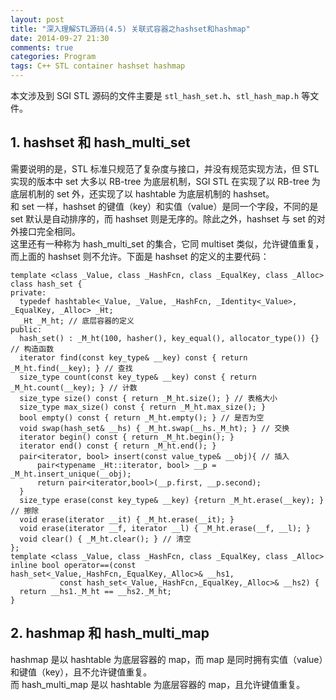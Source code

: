 ```yaml
---
layout: post
title: "深入理解STL源码(4.5) 关联式容器之hashset和hashmap"
date: 2014-09-27 21:30
comments: true
categories: Program
tags: C++ STL container hashset hashmap
---
```


本文涉及到 SGI STL 源码的文件主要是 `stl_hash_set.h`、`stl_hash_map.h` 等文件。  

## 1. hashset 和 hash_multi_set  
需要说明的是，STL 标准只规范了复杂度与接口，并没有规范实现方法，但 STL 实现的版本中 set 大多以 RB-tree 为底层机制，SGI STL 在实现了以 RB-tree 为底层机制的 set 外，还实现了以 hashtable 为底层机制的 hashset。  
和 set 一样，hashset 的键值（key）和实值（value）是同一个字段，不同的是 set 默认是自动排序的，而 hashset 则是无序的。除此之外，hashset 与 set 的对外接口完全相同。  
这里还有一种称为 hash_multi_set 的集合，它同 multiset 类似，允许键值重复，而上面的 hashset 则不允许。下面是 hashset 的定义的主要代码：  
<!-- more -->
```
template <class _Value, class _HashFcn, class _EqualKey, class _Alloc>
class hash_set {
private:
  typedef hashtable<_Value, _Value, _HashFcn, _Identity<_Value>, _EqualKey, _Alloc> _Ht;
  _Ht _M_ht; // 底层容器的定义
public:
  hash_set() : _M_ht(100, hasher(), key_equal(), allocator_type()) {} // 构造函数
  iterator find(const key_type& __key) const { return _M_ht.find(__key); } // 查找
  size_type count(const key_type& __key) const { return _M_ht.count(__key); } // 计数
  size_type size() const { return _M_ht.size(); } // 表格大小
  size_type max_size() const { return _M_ht.max_size(); } 
  bool empty() const { return _M_ht.empty(); } // 是否为空
  void swap(hash_set& __hs) { _M_ht.swap(__hs._M_ht); } // 交换
  iterator begin() const { return _M_ht.begin(); }
  iterator end() const { return _M_ht.end(); }
  pair<iterator, bool> insert(const value_type& __obj){ // 插入
      pair<typename _Ht::iterator, bool> __p = _M_ht.insert_unique(__obj);
      return pair<iterator,bool>(__p.first, __p.second);
  }
  size_type erase(const key_type& __key) {return _M_ht.erase(__key); } // 擦除
  void erase(iterator __it) { _M_ht.erase(__it); } 
  void erase(iterator __f, iterator __l) { _M_ht.erase(__f, __l); }
  void clear() { _M_ht.clear(); } // 清空
};
template <class _Value, class _HashFcn, class _EqualKey, class _Alloc>
inline bool operator==(const hash_set<_Value,_HashFcn,_EqualKey,_Alloc>& __hs1,
           const hash_set<_Value,_HashFcn,_EqualKey,_Alloc>& __hs2) {
  return __hs1._M_ht == __hs2._M_ht;
}
```

## 2. hashmap 和 hash_multi_map  
hashmap 是以 hashtable 为底层容器的 map，而 map 是同时拥有实值（value）和键值（key），且不允许键值重复。  
而 hash_multi_map 是以 hashtable 为底层容器的 map，且允许键值重复。  

